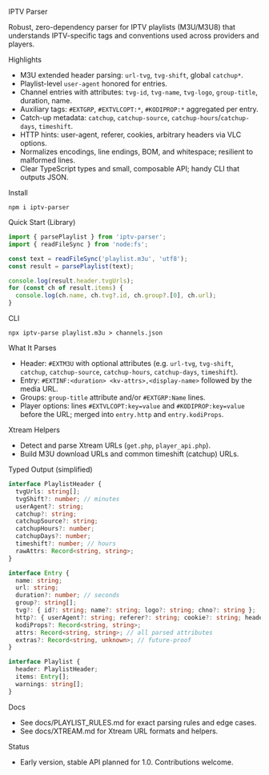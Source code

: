IPTV Parser

Robust, zero-dependency parser for IPTV playlists (M3U/M3U8) that understands IPTV-specific tags and conventions used across providers and players.

Highlights
- M3U extended header parsing: `url-tvg`, `tvg-shift`, global `catchup*`.
- Playlist-level `user-agent` honored for entries.
- Channel entries with attributes: `tvg-id`, `tvg-name`, `tvg-logo`, `group-title`, duration, name.
- Auxiliary tags: `#EXTGRP`, `#EXTVLCOPT:*`, `#KODIPROP:*` aggregated per entry.
- Catch-up metadata: `catchup`, `catchup-source`, `catchup-hours`/`catchup-days`, `timeshift`.
- HTTP hints: user-agent, referer, cookies, arbitrary headers via VLC options.
- Normalizes encodings, line endings, BOM, and whitespace; resilient to malformed lines.
- Clear TypeScript types and small, composable API; handy CLI that outputs JSON.

Install
```
npm i iptv-parser
```

Quick Start (Library)
```ts
import { parsePlaylist } from 'iptv-parser';
import { readFileSync } from 'node:fs';

const text = readFileSync('playlist.m3u', 'utf8');
const result = parsePlaylist(text);

console.log(result.header.tvgUrls);
for (const ch of result.items) {
  console.log(ch.name, ch.tvg?.id, ch.group?.[0], ch.url);
}
```

CLI
```
npx iptv-parse playlist.m3u > channels.json
```

What It Parses
- Header: `#EXTM3U` with optional attributes (e.g. `url-tvg`, `tvg-shift`, `catchup`, `catchup-source`, `catchup-hours`, `catchup-days`, `timeshift`).
- Entry: `#EXTINF:<duration> <kv-attrs>,<display-name>` followed by the media URL.
- Groups: `group-title` attribute and/or `#EXTGRP:Name` lines.
- Player options: lines `#EXTVLCOPT:key=value` and `#KODIPROP:key=value` before the URL; merged into `entry.http` and `entry.kodiProps`.

Xtream Helpers
- Detect and parse Xtream URLs (`get.php`, `player_api.php`).
- Build M3U download URLs and common timeshift (catchup) URLs.

Typed Output (simplified)
```ts
interface PlaylistHeader {
  tvgUrls: string[];
  tvgShift?: number; // minutes
  userAgent?: string;
  catchup?: string;
  catchupSource?: string;
  catchupHours?: number;
  catchupDays?: number;
  timeshift?: number; // hours
  rawAttrs: Record<string, string>;
}

interface Entry {
  name: string;
  url: string;
  duration?: number; // seconds
  group?: string[];
  tvg?: { id?: string; name?: string; logo?: string; chno?: string };
  http?: { userAgent?: string; referer?: string; cookie?: string; headers?: Record<string, string> };
  kodiProps?: Record<string, string>;
  attrs: Record<string, string>; // all parsed attributes
  extras?: Record<string, unknown>; // future-proof
}

interface Playlist {
  header: PlaylistHeader;
  items: Entry[];
  warnings: string[];
}
```

Docs
- See docs/PLAYLIST_RULES.md for exact parsing rules and edge cases.
- See docs/XTREAM.md for Xtream URL formats and helpers.

Status
- Early version, stable API planned for 1.0. Contributions welcome.
